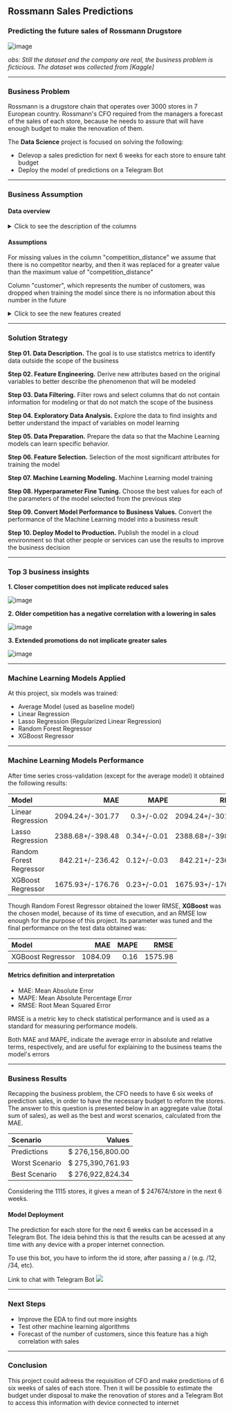 ## Rossmann Sales Predictions

### Predicting the future sales of Rossmann Drugstore

![image](https://user-images.githubusercontent.com/110186368/206006636-6f17e11b-a0fd-47f6-a5bc-5da45760bc87.png)

*obs: Still the dataset and the company are real, the business problem is ficticious. The dataset was collected from [Kaggle]*

------------------
### Business Problem

  Rossmann is a drugstore chain that operates over 3000 stores in 7 European country. Rossmann's CFO required from the managers a forecast of the sales of each store, because he needs to assure that will have enough budget to make the renovation of them. 
  
  The **Data Science** project is focused on solving the following: 
  
  * Delevop a sales prediction for next 6 weeks for each store to ensure taht budget 
  * Deploy the model of predictions on a Telegram Bot
 
--------------------------
### Business Assumption

#### Data overview 
<details>
  <summary>Click to see the description of the columns</summary>
  
|Feature 	                        |Definition |
| :---                            |     :---          |
|Id 	                            |an Id that represents a (Store, Date) duple within the dataset.|
|Store 	                          |a unique Id for each store.|
|Sales 	                          |the turnover for any given day.|
|DayOfWeek 	                      |day of week on which the sale was made (e.g. DayOfWeek=1 -> monday, DayOfWeek=2 -> tuesday, etc).|
|Date                             |	date on which the sale was made.|
|Customers                        |	the number of customers on a given day.|
|Open                             |	an indicator for whether the store was open: 0 = closed, 1 = open.|
|StateHoliday                     |	indicates a state holiday. Normally all stores, with few exceptions, are closed on state holidays. Note that all schools are closed on public holidays and weekends. a = public holiday, b = Easter holiday, c = Christmas, 0 = None.|
|SchoolHoliday                    |	indicates if the (Store, Date) was affected by the closure of public schools.|
|StoreType                        |	differentiates between 4 different store models: a, b, c, d.|
|Assortment                       |	describes an assortment level: a = basic, b = extra, c = extended.|
|CompetitionDistance              |	distance in meters to the nearest competitor store.|
|CompetitionOpenSince(Month/Year) |	gives the approximate year and month of the time the nearest competitor was opened.|
|Promo 	                          |indicates whether a store is running a promo on that day.|
|Promo2 	                        |Promo2 is a continuing and consecutive promotion for some stores: 0 = store is not participating, 1 = store is participating.|
|Promo2Since(Year/Week)           |	describes the year and calendar week when the store started participating in Promo2.|
|PromoInterval                    |	describes the consecutive intervals Promo2 is started, naming the months the promotion is started anew. E.g. "Feb,May,Aug,Nov" means each round starts in February, May, August, November of any given year for that store.|
  
</details>

#### Assumptions

For missing values in the column "competition_distance" we assume that there is no competitor nearby, and then it was replaced for a greater value than the maximum value of "competition_distance" 

Column "customer", which represents the number of customers, was dropped when training the model since there is no information about this number in the future 

<details>
  <summary>Click to see the new features created</summary>
  
  |New Feature 	                                                                                         | Definition                                     | 
  | :---                                                                                                 |     :---                                       |
  |year/month/day/week_of_year/year_week                                                                 | year/month/day/week_of_year/year_week extraced from the column 'date'                 |
  |day_sin/day_cos/month_sin/month_cos/week_of_year_sin/week_of_year_cos/day_of_week_sin/day_of_week_cos | features derived in sin/cos to capture their ciclycal atribute                      |
  |competition_since                                                                                     | date since the competition was opened          |
  |competiton_time_month                                                                                 | period in months since the competition started |
  |promo_since                                                                                           | concatenation of 'promo2_since_year' and 'promo2_since_week'    
  |promo_time_week                                                                                       | time in weeks from when the promotion was active.                                |
  |state_holiday(christmas/easter_holiday/public_holiday/regular_day)                                    | indicates wheter the sale was made in christmas, easter, public holiday or regular day. |
  |is_promo2                                                                                             | whether the purchase occurred during an active promo2 (1) or not (0)                  |
</details>

--------------------------
### Solution Strategy

**Step 01. Data Description.** The goal is to use statistcs metrics to identify data outside the scope of the business

**Step 02. Feature Engineering.** Derive new attributes based on the original variables to better describe the phenomenon that will be modeled 

**Step 03. Data Filtering.** Filter rows and select columns that do not contain information for modeling or that do not match the scope of the business

**Step 04. Exploratory Data Analysis.** Explore the data to find insights and better understand the impact of variables on model learning 

**Step 05. Data Preparation.** Prepare the data so that the Machine Learning models can learn specific behavior.

**Step 06. Feature Selection.** Selection of the most significant attributes for training the model

**Step 07. Machine Learning Modeling.** Machine Learning model training

**Step 08. Hyperparameter Fine Tuning.** Choose the best values for each of the parameters of the model selected from the previous step 

**Step 09. Convert Model Performance to Business Values.** Convert the performance of the Machine Learning model into a business result

**Step 10. Deploy Model to Production.** Publish the model in a cloud environment so that other people or services can use the results to improve the business decision

--------------------------

### Top 3 business insights 

**1. Closer competition does not implicate reduced sales**

![image](https://user-images.githubusercontent.com/110186368/206879405-1c1f9aaa-9e35-4672-b2cc-7da2a1e0fae8.png)


**2. Older competition has a negative correlation with a lowering in sales**

![image](https://user-images.githubusercontent.com/110186368/206879580-d3265f2d-1ef3-41f0-8214-3aabcd840fe1.png)


**3. Extended promotions do not implicate greater sales**

![image](https://user-images.githubusercontent.com/110186368/206879870-3abb3201-d92d-46fb-97ee-24fab9573965.png)

--------------------------

### Machine Learning Models Applied

At this project, six models was trained: 

 - Average Model (used as baseline model)
 - Linear Regression
 - Lasso Regression (Regularized Linear Regression)
 - Random Forest Regressor
 - XGBoost Regressor
 
--------------------------

### Machine Learning Models Performance   

After time series cross-validation (except for the average model) it obtained the following results:

| Model                   | MAE               | MAPE          | RMSE |
| :---                    |     ---:          |          ---: | ---:             |
| Linear Regression       | 2094.24+/-301.77  | 0.3+/-0.02	  | 2094.24+/-301.77 |
| Lasso Regression        | 2388.68+/-398.48  | 0.34+/-0.01	  | 2388.68+/-398.48 |
| Random Forest Regressor | 842.21+/-236.42	  | 0.12+/-0.03   | 842.21+/-236.42  |
| XGBoost Regressor       | 1675.93+/-176.76  | 0.23+/-0.01	  | 1675.93+/-176.76 |

Though Random Forest Regressor obtained the lower RMSE, **XGBoost** was the chosen model, because of its time of execution, and an RMSE low enough for the purpose of this project. Its parameter was tuned and the final performance on the test data obtained was:

| Model             | MAE     | MAPE  | RMSE    |
| :---              | ---:    | ---:  | ---:    |
| XGBoost Regressor | 1084.09	| 0.16	| 1575.98 |

#### Metrics definition and interpretation

- MAE: Mean Absolute Error
- MAPE: Mean Absolute Percentage Error
- RMSE: Root Mean Squared Error

RMSE is a metric key to check statistical performance and is used as a standard for measuring performance models.

Both MAE and MAPE, indicate the average error in absolute and relative terms, respectively, and are useful for explaining to the business teams the model's errors

--------------------------

### Business Results

Recapping the business problem, the CFO needs to have 6 six weeks of prediction sales, in order to have the necessary budget to reform the stores. The answer to this question is presented below in an aggregate value (total sum of sales), as well as the best and worst scenarios, calculated from the MAE. 

| Scenario       | Values             | 
| :---           | ---:               | 
| Predictions    |  $ 276,156,800.00  |  
| Worst Scenario |  $ 275,390,761.93  | 
| Best Scenario  |  $ 276,922,824.34  |  

Considering the 1115 stores, it gives a mean of $ 247674/store in the next 6 weeks. 

#### Model Deployment

The prediction for each store for the next 6 weeks can be accessed in a Telegram Bot. The ideia behind this is that the results can be acessed at any time with any device with a proper internet connection. 

To use this bot, you have to inform the id store, after passing a / (e.g. /12, /34, etc). 

Link to chat with Telegram Bot <a href = "https://t.me/sales_predictor_bot" rel="nofollow"> <img src="https://img.shields.io/badge/Telegram-2CA5E0?style=for-the-badge&logo=telegram&logoColor=white"> </a>

--------------------------

### Next Steps

- Improve the EDA to find out more insights
- Test other machine learning algorithms
- Forecast of the number of customers, since this feature has a high correlation with sales

--------------------------

### Conclusion 

This project could adreess the requisition of CFO and make predictions of 6 six weeks of sales of each store. Then it will be possible to estimate the budget under disposal to make the renovation of stores and a Telegram Bot to access this information with device connected to internet
